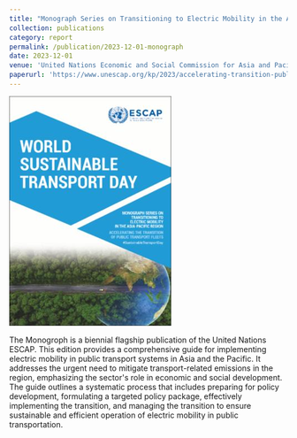 ```yaml
---
title: "Monograph Series on Transitioning to Electric Mobility in the Asia-Pacific Region: Accelerating the Transition of Public Transport Fleets"
collection: publications
category: report
permalink: /publication/2023-12-01-monograph
date: 2023-12-01
venue: 'United Nations Economic and Social Commission for Asia and Pacific'
paperurl: 'https://www.unescap.org/kp/2023/accelerating-transition-public-transport-fleets'
---
```

<img src=' /images/monograph.png'>

The Monogroph is a biennial flagship publication of the United Nations ESCAP. This edition provides a comprehensive guide for implementing electric mobility in public transport systems in Asia and the Pacific. It addresses the urgent need to mitigate transport-related emissions in the region, emphasizing the sector's role in economic and social development. The guide outlines a systematic process that includes preparing for policy development, formulating a targeted policy package, effectively implementing the transition, and managing the transition to ensure sustainable and efficient operation of electric mobility in public transportation.
